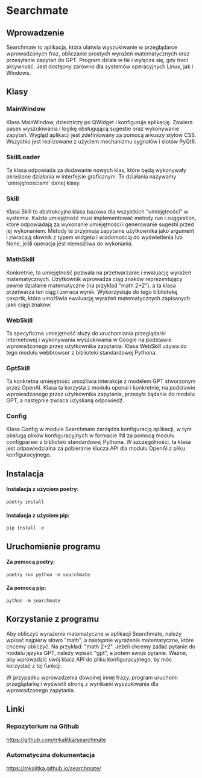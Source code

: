 # Searchmate

## Wprowadzenie
Searchmate to aplikacja, która ułatwia wyszukiwanie w przeglądarce wprowadzonych fraz, obliczanie prostych wyrażeń matematycznych oraz przesyłanie zapytań do GPT. Program działa w tle i wyłącza się, gdy traci aktywność. Jest dostępny zarówno dla systemów operacyjnych Linux, jak i Windows.

## Klasy

### MainWindow
Klasa MainWindow, dziedziczy po QWidget i konfiguruje aplikację. Zawiera pasek wyszukiwania i logikę obsługującą sugestie oraz wykonywanie zapytań. Wygląd aplikacji jest zdefiniowany za pomocą arkuszy stylów CSS. Wszystko jest realizowane z użyciem mechanizmu sygnałów i slotów PyQt6.

### SkillLoader
Ta klasa odpowiada za dodawanie nowych klas, które będą wykonywały określone działania w interfejsie graficznym. Te działania nazywamy 'umiejętnościami' danej klasy.

### Skill
Klasa Skill to abstrakcyjna klasa bazowa dla wszystkich "umiejętności" w systemie. Każda umiejętność musi implementować metody run i suggestion, które odpowiadają za wykonanie umiejętności i generowanie sugestii przed jej wykonaniem. Metody te przyjmują zapytanie użytkownika jako argument i zwracają słownik z typem widgetu i wiadomością do wyświetlenia lub None, jeśli operacja jest niemożliwa do wykonania.

### MathSkill
Konkretnie, ta umiejętność pozwala na przetwarzanie i ewaluację wyrażeń matematycznych. Użytkownik wprowadza ciąg znaków reprezentujący pewne działanie matematyczne (na przykład "math 2+2"), a ta klasa przetwarza ten ciąg i zwraca wynik. Wykorzystuje do tego bibliotekę cexprtk, która umożliwia ewaluację wyrażeń matematycznych zapisanych jako ciągi znaków.

### WebSkill

Ta specyficzna umiejętność służy do uruchamiania przeglądarki internetowej i wykonywania wyszukiwania w Google na podstawie wprowadzonego przez użytkownika zapytania. Klasa WebSkill używa do tego modułu webbrowser z biblioteki standardowej Pythona.

### GptSkill

Ta konkretna umiejętność umożliwia interakcje z modelem GPT stworzonym przez OpenAI. Klasa ta korzysta z modułu openai i konkretnie, na podstawie wprowadzonego przez użytkownika zapytania, przesyła żądanie do modelu GPT, a następnie zwraca uzyskaną odpowiedź.

### Config

Klasa Config w module Searchmate zarządza konfiguracją aplikacji, w tym obsługą plików konfiguracyjnych w formacie INI za pomocą modułu configparser z biblioteki standardowej Pythona. W szczególności, ta klasa jest odpowiedzialna za pobieranie klucza API dla modułu OpenAI z pliku konfiguracyjnego.


## Instalacja 

#### Instalacja z użyciem poetry:

```shell 
poetry install
```
#### Instalacja z użyciem pip:

```shell
pip install -e
```

## Uruchomienie programu

#### Za pomocą poetry:

```shell
poetry run python -m searchmate
```

#### Za pomocą pip:

```shell
python -m searchmate
```

## Korzystanie z programu

Aby obliczyć wyrażenie matematyczne w aplikacji Searchmate, należy wpisać najpierw słowo "math", a następnie wyrażenie matematyczne, które chcemy obliczyć. Na przykład: "math 2+2". Jeżeli chcemy zadać pytanie do modelu języka GPT, należy wpisać "gpt", a potem swoje pytanie. Ważne, aby wprowadzić swój klucz API do pliku konfiguracyjnego, by móc korzystać z tej funkcji.

W przypadku wprowadzenia dowolnej innej frazy, program uruchomi przeglądarkę i wyświetli stronę z wynikami wyszukiwania dla wprowadzonego zapytania.

## Linki

### Repozytorium na Github
https://github.com/mkalitka/searchmate

### Automatyczna dokumentacja
https://mkalitka.github.io/searchmate/

## 
